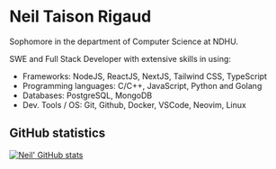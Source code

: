 # Neil Taison Rigaud
Sophomore in the department of Computer Science at NDHU. 

SWE and Full Stack Developer with extensive skills in using:
- Frameworks: NodeJS, ReactJS, NextJS, Tailwind CSS, TypeScript
- Programming languages: C/C++, JavaScript, Python and Golang
- Databases: PostgreSQL, MongoDB
- Dev. Tools / OS: Git, Github, Docker, VSCode, Neovim, Linux

## GitHub statistics
[![Neil' GitHub stats](https://github-readme-stats.vercel.app/api?username=blackbird410&count_private=true&show_icons=true)](https://neil410.vercel.app)
